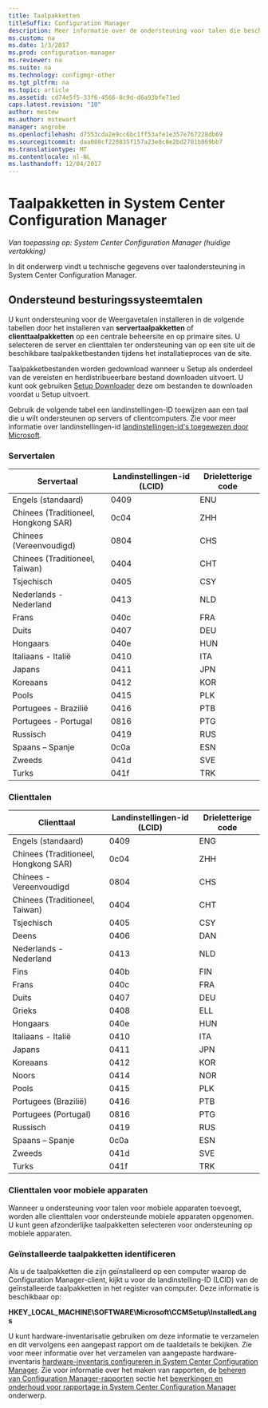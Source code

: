 ```yaml
---
title: Taalpakketten
titleSuffix: Configuration Manager
description: Meer informatie over de ondersteuning voor talen die beschikbaar is in System Center Configuration Manager.
ms.custom: na
ms.date: 1/3/2017
ms.prod: configuration-manager
ms.reviewer: na
ms.suite: na
ms.technology: configmgr-other
ms.tgt_pltfrm: na
ms.topic: article
ms.assetid: cd74e5f5-33f6-4566-8c9d-d6a93bfe71ed
caps.latest.revision: "10"
author: mestew
ms.author: mstewart
manager: angrobe
ms.openlocfilehash: d7553cda2e9cc6bc1ff53afe1e357e767228db69
ms.sourcegitcommit: daa080cf220835f157a23e8c8e2bd2781b869bb7
ms.translationtype: MT
ms.contentlocale: nl-NL
ms.lasthandoff: 12/04/2017
---
```

# <a name="language-packs-in-system-center-configuration-manager"></a>Taalpakketten in System Center Configuration Manager

*Van toepassing op: System Center Configuration Manager (huidige vertakking)*

In dit onderwerp vindt u technische gegevens over taalondersteuning in System Center Configuration Manager.  

## <a name="BKMK_SupLanguagePacks"></a>Ondersteund besturingssysteemtalen  
 U kunt ondersteuning voor de Weergavetalen installeren in de volgende tabellen door het installeren van **servertaalpakketten** of **clienttaalpakketten** op een centrale beheersite en op primaire sites. U selecteren de server en clienttalen ter ondersteuning van op een site uit de beschikbare taalpakketbestanden tijdens het installatieproces van de site.

 Taalpakketbestanden worden gedownload wanneer u Setup als onderdeel van de vereisten en herdistribueerbare bestand downloaden uitvoert. U kunt ook gebruiken [Setup Downloader](setup-downloader.md) deze om bestanden te downloaden voordat u Setup uitvoert.   

 Gebruik de volgende tabel een landinstellingen-ID toewijzen aan een taal die u wilt ondersteunen op servers of clientcomputers. Zie voor meer informatie over landinstellingen-id [landinstellingen-id's toegewezen door Microsoft](http://go.microsoft.com/fwlink/p/?LinkId=252609).  

### <a name="server-languages"></a>Servertalen  

|Servertaal|Landinstellingen-id (LCID)|Drieletterige code|  
|---------------------|------------------------|-----------------------|  
|Engels (standaard)|0409|ENU|  
|Chinees (Traditioneel, Hongkong SAR)|0c04|ZHH|  
|Chinees (Vereenvoudigd)|0804|CHS|  
|Chinees (Traditioneel, Taiwan)|0404|CHT|  
|Tsjechisch|0405|CSY|  
|Nederlands - Nederland|0413|NLD|  
|Frans|040c|FRA|  
|Duits|0407|DEU|  
|Hongaars|040e|HUN|  
|Italiaans - Italië|0410|ITA|  
|Japans|0411|JPN|  
|Koreaans|0412|KOR|  
|Pools|0415|PLK|  
|Portugees - Brazilië|0416|PTB|  
|Portugees - Portugal|0816|PTG|  
|Russisch|0419|RUS|  
|Spaans – Spanje|0c0a|ESN|  
|Zweeds|041d|SVE|  
|Turks|041f|TRK|  

### <a name="client-languages"></a>Clienttalen  

|Clienttaal|Landinstellingen-id (LCID)|Drieletterige code|  
|---------------------|------------------------|-----------------------|  
|Engels (standaard)|0409|ENG|  
|Chinees (Traditioneel, Hongkong SAR)|0c04|ZHH|  
|Chinees - Vereenvoudigd|0804|CHS|  
|Chinees (Traditioneel, Taiwan)|0404|CHT|  
|Tsjechisch|0405|CSY|  
|Deens|0406|DAN|  
|Nederlands - Nederland|0413|NLD|  
|Fins|040b|FIN|  
|Frans|040c|FRA|  
|Duits|0407|DEU|  
|Grieks|0408|ELL|  
|Hongaars|040e|HUN|  
|Italiaans - Italië|0410|ITA|  
|Japans|0411|JPN|  
|Koreaans|0412|KOR|  
|Noors|0414|NOR|  
|Pools|0415|PLK|  
|Portugees (Brazilië)|0416|PTB|  
|Portugees (Portugal)|0816|PTG|  
|Russisch|0419|RUS|  
|Spaans – Spanje|0c0a|ESN|  
|Zweeds|041d|SVE|  
|Turks|041f|TRK|  

### <a name="mobile-device-client-languages"></a>Clienttalen voor mobiele apparaten  
 Wanneer u ondersteuning voor talen voor mobiele apparaten toevoegt, worden alle clienttalen voor ondersteunde mobiele apparaten opgenomen. U kunt geen afzonderlijke taalpakketten selecteren voor ondersteuning op mobiele apparaten.  

### <a name="identify-installed-language-packs"></a>Geïnstalleerde taalpakketten identificeren  
Als u de taalpakketten die zijn geïnstalleerd op een computer waarop de Configuration Manager-client, kijkt u voor de landinstelling-ID (LCID) van de geïnstalleerde taalpakketten in het register van computer. Deze informatie is beschikbaar op:

 **HKEY_LOCAL_MACHINE\SOFTWARE\Microsoft\CCMSetup\InstalledLangs**  

U kunt hardware-inventarisatie gebruiken om deze informatie te verzamelen en dit vervolgens een aangepast rapport om de taaldetails te bekijken. Zie voor meer informatie over het verzamelen van aangepaste hardware-inventaris [hardware-inventaris configureren in System Center Configuration Manager](../../../../core/clients/manage/inventory/configure-hardware-inventory.md). Zie voor informatie over het maken van rapporten, de [beheren van Configuration Manager-rapporten](../../../../core/servers/manage/operations-and-maintenance-for-reporting.md#BKMK_ManageReports) sectie het [bewerkingen en onderhoud voor rapportage in System Center Configuration Manager](../../../../core/servers/manage/operations-and-maintenance-for-reporting.md) onderwerp.  
